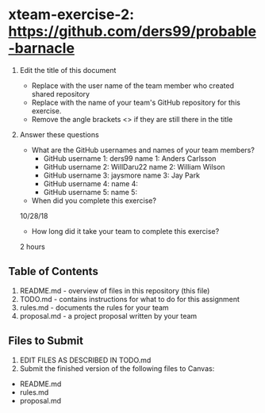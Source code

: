 # xteam-exercise-2: https://github.com/ders99/probable-barnacle

1. Edit the title of this document
   * Replace <UserName> with the user name of the team member who created shared repository
   * Replace <GitHubRepositoryName> with the name of your team's GitHub repository for this exercise.
   * Remove the angle brackets <> if they are still there in the title

2. Answer these questions
   * What are the GitHub usernames and names of your team members?
       * GitHub username 1: ders99 name 1: Anders Carlsson
       * GitHub username 2: WillDaru22 name 2: William Wilson
       * GitHub username 3: jaysmore name 3: Jay Park
       * GitHub username 4:       name 4:
       * GitHub username 5:       name 5:
   * When did you complete this exercise?
   
   10/28/18
   * How long did it take your team to complete this exercise? 
   
   2 hours

## Table of Contents

1. README.md - overview of files in this repository (this file)
2. TODO.md - contains instructions for what to do for this assignment
3. rules.md - documents the rules for your team
4. proposal.md - a project proposal written by your team

## Files to Submit

1. EDIT FILES AS DESCRIBED IN TODO.md
2. Submit the finished version of the following files to Canvas:

* README.md
* rules.md
* proposal.md
